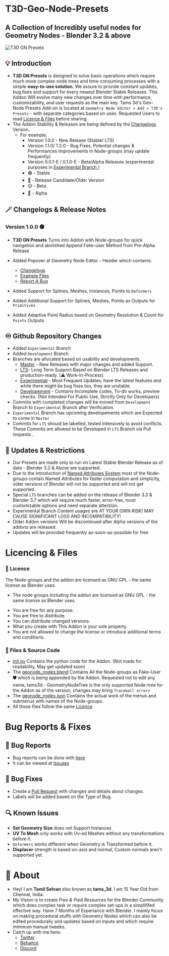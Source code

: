 # T3D-Geo-Node-Presets
## A Collection of Incredibly useful nodes for Geometry Nodes - Blender 3.2 & above

![T3D GN Presets](https://user-images.githubusercontent.com/106262964/173188615-21216a7b-6e8b-4319-bf33-954b940ac4b5.png)

## :bulb: Introduction

- **T3D GN Presets** is designed to solve basic operations which require much more complex node trees and time-consuming processes with a simple **easy-to-use solution**. We assure to provide constant updates, bug fixes and support for every newest Blender Stable Releases. This Addon Will evolve many new changes over time with performance, customizability, and user requests as the main key. Tams 3d's Geo-Node Presets Add-on is located at `Geometry Node Editor > Add > T3D's Presets` - with separate categories based on uses. Requested Users to read [Licence & Files](https://github.com/Tams3d/T3D-GN-Presets/edit/Development/README.md#licencing--files) before sharing. 
- The Addon Stability & Releases are being defined by the [Changelogs](https://github.com/Tams3d/T3D-GN-Presets/edit/Master/README.md#magic_wand-changelogs) Version.
  - For example, 
    - Version 1.0.0 - New Release (Stable/ LTS)
    - Version 1.1.0/ 1.2.0 - Bug Fixes, Potential changes & Performances Improvements In Node-groups (may update frequently)
    - Version 0.0.1-E / 0.1.0-E - Beta/Alpha Releases (experimental purposes in [Experimental Branch ](https://github.com/Tams3d/T3D-GN-Presets/tree/Experimental) )
    -  :green_circle: - Stable
    -  :large_blue_circle: - Release Candidate/Older Version
    -  :yellow_circle: - Beta
    -  :red_circle: - Alpha


## :magic_wand: Changelogs & Release Notes

  ### Version 1.0.0 :green_circle:

  - **T3D GN Presets** Turns into Addon with Node-groups for quick navigation and abolished Append Fake-user Method from Pre-Alpha Release
  - Added Popover at Geometry Node Editor - Header which contains:
     * [Changelogs](https://github.com/Tams3d/T3D-GN-Presets/edit/Master/README.md#magic_wand-changelogs)
     * [Example Files](https://discord.gg/eKdswfAS)
     * [Report A Bug](https://github.com/Tams3d/T3D-GN-Presets/issues)

  - Added Support for Splines, Meshes, Instances, Points to `Deformers`
  - Added Additional Support for Splines, Meshes, Points as Outputs for `Primitives`
  - Added Adaptive Point Radius based on Geometry Resolution & Count for `Points` Outputs

## :infinity: Github Repository Changes

  - Added `Experimental` Branch
  - Added `Development` Branch
  - Branches are allocated based on usability and developments.
    * [Master](https://github.com/Tams3d/T3D-GN-Presets/tree/Master) - New Releases with major changes and added Support.
    * [LTS]()- Long Term Support Based on Blender LTS Releases and production-ready. (:warning: Work-In-Process)
    * [Experimental](https://github.com/Tams3d/T3D-GN-Presets/tree/Experimental) - Most Frequent Updates, have the latest features and while there might be bug fixes too, they are unstable.
    * [Developement](https://github.com/Tams3d/T3D-GN-Presets/tree/Development) - Contains Incomplete codes, To-do works, preview checks. (Not Intended For Public Use, Strictly Only for Developers)
   - Commits with completed changes will be moved from `Development` Branch to `Experimental` Branch after Verification.
   - `Experimental` Branch has upcoming developements which are Expected to come in `Master`
   - Commits for `LTS` should be labelled, tested intensively to avoid conflicts. These Commits are allowed to be Developed in `LTS` Branch via Pull requests  .

## :link: Updates & Restrictions

- Our Presets are made only to run on Latest Stable Blender Release as of date - Blender 3.2 & Above are supported.
- Due to the Introduction of [Named Attributes System](https://developer.blender.org/T91742) most of the Node-groups contain Named Attributes for faster computation and simplicity, older versions of Blender will not be supported and will not get supported.
- Special `LTS` branches can be added on the release of Blender 3.3 & Blender 3.7 which will require much faster, error-free, most customizable options and need separate attention.
- Experimental Branch Content usages are AT YOUR OWN RISK! MAY CAUSE SIGNIFICANT LOSS AND INCOMPATIBILITY!
- Older Addon versions Will be discontinued after Alpha versions of the addons are released.
- Updates will be provided frequently as-soon-as-possible for free 


# Licencing & Files
  ### :page_facing_up: Licence

  The Node-groups and the addon are licensed as GNU GPL - the same license as Blender uses.
  - The node groups including the addon are licensed as GNU GPL - the same license as Blender uses.
   * You are free for any purpose.
   * You are free to distribute.
   * You can distribute changed versions.
   * What you create with This Addon is your sole property.
   * You are not allowed to change the license or introduce additional terms and conditions.

  ### :open_file_folder: Files & Source Code
  
  - [init.py]() Contains the python code for the Addon. (Not made for readability, May get updated soon)
  - The [geonode_nodes.blend]() Contains All the Node-groups as Fake-User :shield: which is being appended by the Addon. Requested not to edit any name, tams3d -    GeometryNodeTree  is the only supported Node-tree for the Addon as of the version, changes may bring `Traceball errors`
  - The [geonode_nodes.json]() Contains the actual work of the menus and submenus with names of the Node-groups. 
  - All these files follow the same [Licence](https://github.com/Tams3d/T3D-GN-Presets/edit/Development/README.md#licence)


# Bug Reports & Fixes
  ## :ghost: Bug Reports
  - Bug reports can be done with [here](https://github.com/Tams3d/T3D-GN-Presets/issues/new)
  - It can be viewed at [Issuses](https://github.com/Tams3d/T3D-GN-Presets/issues/)
  
  ## :bug: Bug Fixes
  - Create a [Pull Request](https://github.com/Tams3d/T3D-GN-Presets/pulls) with changes and details about changes.
  - Labels will be added based on the Type of Bug.

  ## :mag: Known Issues
  - **Set Geometry Size** does not Support Instances
  - **UV To Mesh** only works with Uv-ed Meshes without any transformations before it.
  - `Deformers` works different when Geometry is Transformed before it.
  - **Displacer** strength is based on-axis and normal, Custom normals aren't supported yet.
 
 
 # :unicorn: About 
  - Hey! I am **Tamil Selvan** also known as **tams_3d**. I am 15 Year Old from Chennai, India.
  - My Vision is to create *Free & Paid Resources* for the Blender Community which does complex task or require complex set-ups in a simplififed effective way. Have 7 Months of Experiance with Blender. I mainly focus on making procedural stuffs with Geometry Nodes which can also be edited procedurally and updates based on inputs and which require minimum manual tweeks. 
  - Catch up with me here: 
    * [Twitter](https://twitter.com/Tams_3d)
    * [Behance](https://www.behance.net/tamilselvan3d)
    * [Discord]([https://www.behance.net/tamilselvan3d](https://discord.gg/TNgzbZCdnY))
